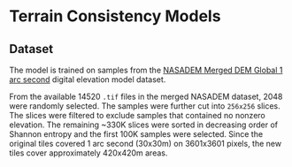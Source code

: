 # Terrain Consistency Models

## Dataset

The model is trained on samples from the [NASADEM Merged DEM Global 1 arc second](https://lpdaac.usgs.gov/products/nasadem_hgtv001/) digital elevation model dataset.

From the available 14520 `.tif` files in the merged NASADEM dataset, 2048 were randomly selected. The samples were further cut into `256x256` slices. The slices were filtered to exclude samples that contained no nonzero elevation. The remaining ~330K slices were sorted in decreasing order of Shannon entropy and the first 100K samples were selected. Since the original tiles covered 1 arc second (30x30m) on 3601x3601 pixels, the new tiles cover approximately 420x420m areas.
